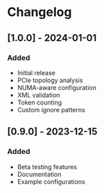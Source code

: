 # Changelog

## [1.0.0] - 2024-01-01

### Added
- Initial release
- PCIe topology analysis
- NUMA-aware configuration
- XML validation
- Token counting
- Custom ignore patterns

## [0.9.0] - 2023-12-15

### Added
- Beta testing features
- Documentation
- Example configurations

